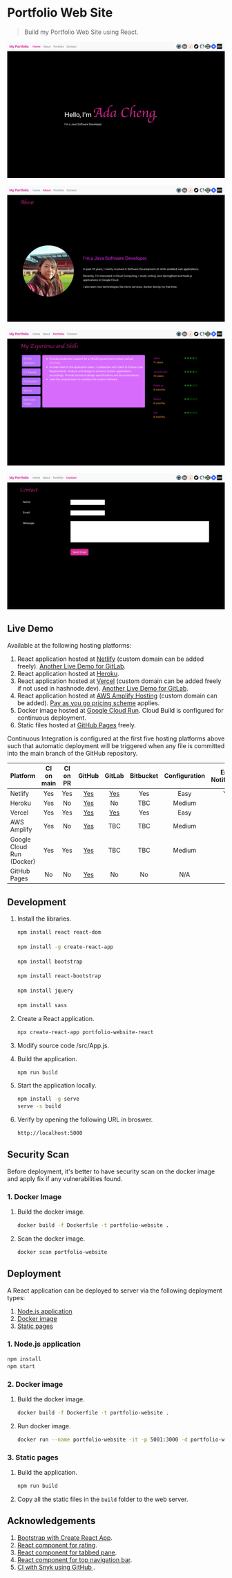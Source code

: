 # Portfolio Web Site

> Build my Portfolio Web Site using React.

![Portfolio Web Site Screenshot 1](public/images/PortfolioWebSite1.png)

![Portfolio Web Site Screenshot 2](public/images/PortfolioWebSite2.png)

![Portfolio Web Site Screenshot 3](public/images/PortfolioWebSite3.png)

![Portfolio Web Site Screenshot 4](public/images/PortfolioWebSite4.png)

## Live Demo

Available at the following hosting platforms:
1. React application hosted at [Netlify](https://netlify-portfolio.adafycheng.dev) (custom domain can be added freely).  [Another Live Demo for GitLab](https://netlify-portfolio-gitlab.adafycheng.dev).
2. React application hosted at [Heroku](https://adacheng-portfolio-website.herokuapp.com).
3. React application hosted at [Vercel](https://portfolio-website-react-six.vercel.app) (custom domain can be added freely if not used in hashnode.dev). [Another Live Demo for GitLab](https://portfolio-website-react-gitlab.vercel.app).
4. React application hosted at [AWS Amplify Hosting](https://aws-portfolio.adafycheng.dev) (custom domain can be added).  <a href="https://aws.amazon.com/amplify/pricing/" target="_blank">Pay as you go pricing scheme</a> applies.
5. Docker image hosted at [Google Cloud Run](https://gcp-portfolio.adafycheng.dev).  Cloud Build is configured for continuous deployment.
6. Static files hosted at [GitHub Pages](https://adafycheng.github.io) freely.

Continuous Integration is configured at the first five hosting platforms above such that automatic deployment will be triggered when any file is committed into the main branch of the GitHub repository.

| Platform | CI on main | CI on PR | GitHub | GitLab | Bitbucket | Configuration | Email Notification |
| --- | :---: | :---: | :---: | :---: | :---: | :---: | :---: |
| Netlify | Yes | Yes | [Yes](https://netlify-portfolio.adafycheng.dev) | [Yes](https://netlify-portfolio-gitlab.adafycheng.dev) | Yes | Easy | Yes |
| Heroku | Yes | No | [Yes](https://adacheng-portfolio-website.herokuapp.com) | No | TBC | Medium | No |
| Vercel | Yes | Yes | [Yes](https://portfolio-website-react-six.vercel.app) | [Yes](https://portfolio-website-react-gitlab.vercel.app) | Yes | Easy | No |
| AWS Amplify | Yes | No | [Yes](https://aws-portfolio.adafycheng.dev) | TBC | TBC | Medium | No |
| Google Cloud Run (Docker) | Yes | Yes | [Yes](https://gcp-portfolio.adafycheng.dev) |TBC | TBC | Medium | No |
| GitHub Pages | No | No | [Yes](https://adafycheng.github.io) | No | No | N/A | No |


## Development

1. Install the libraries.

    ```bash
    npm install react react-dom

    npm install -g create-react-app

    npm install bootstrap

    npm install react-bootstrap
  
    npm install jquery
   
    npm install sass
    ```

2. Create a React application.

    ```sh
    npx create-react-app portfolio-website-react
    ```
   
3. Modify source code /src/App.js.

4. Build the application.
    ```sh
    npm run build
    ```

5. Start the application locally.
    ```sh
    npm install -g serve
    serve -s build
    ```

6. Verify by opening the following URL in broswer.
    ```sh
    http://localhost:5000
    ```

## Security Scan

Before deployment, it's better to have security scan on the docker image and apply fix if any vulnerabilities found.

### 1. Docker Image

1. Build the docker image.

    ```sh
    docker build -f Dockerfile -t portfolio-website .
    ```

2. Scan the docker image.

    ```sh
    docker scan portfolio-website
    ```

## Deployment

A React application can be deployed to server via the following deployment types:
1. [Node.js application](#1-nodejs-application)
2. [Docker image](#2-docker-image)
3. [Static pages](#3-static-pages)

### 1. Node.js application

```sh
npm install
npm start
```

### 2. Docker image

1. Build the docker image.

    ```sh
    docker build -f Dockerfile -t portfolio-website .
    ```

2. Run docker image.

    ```sh
    docker run --name portfolio-website -it -p 5001:3000 -d portfolio-website
    ```

### 3. Static pages

1. Build the application.

    ```sh
    npm run build
    ```

2. Copy all the static files in the `build` folder to the web server.


## Acknowledgements

1. [Bootstrap with Create React App](https://www.npmjs.com/package/create-react-app).
2. [React component for rating](https://www.npmjs.com/package/reactjs-rating-component).
3. [React component for tabbed pane](https://www.npmjs.com/package/reactjs-tabbedpane-component).
4. [React component for top navigation bar](https://www.npmjs.com/package/reactjs-topnav-component).
5. [CI with Snyk using GitHub ](https://blog.adafycheng.dev/ci-with-snyk-using-github-actions).